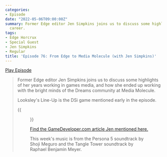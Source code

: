 ```yaml
---
categories:
- Episode
date: "2022-05-06T09:00:00Z"
summary: Former Edge editor Jen Simpkins joins us to discuss some highlights of her
  career.
tags:
- Edge Horcrux
- Special Guest
- Jen Simpkins
- Regular
title: 'Episode 76: From Edge to Media Molecule (with Jen Simpkins)'
---
```


[Play Episode](https://www.patreon.com/posts/episode-76-from-66053838)

> Former Edge editor Jen Simpkins joins us to discuss some highlights of her years working in games media, and how she ended up working with the bright minds of the Dreams community at Media Molecule.
>
> Looksley's Line-Up is the DSi game mentioned early in the episode. 
>
> {{<figure 
    src="jen-playdate.webp" 
    caption="The Playdate drawing Jen mentioned" 
    alt="The Playdate drawing Jen mentioned">}}
>
>
> [Find the GameDeveloper.com article Jen mentioned here.](https://www.gamedeveloper.com/marketing/ad-infinitum-handling-community-curation-on-a-cosmic-scale-in-dreams)
>
> This week's music is from the Persona 5 soundtrack by Shoji Meguro and the Tangle Tower soundtrack by Raphael Benjamin Meyer.
